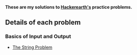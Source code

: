 **These are my solutions to <a href="https://www.hackerearth.com/">Hackerearth's</a> practice problems.**

## Details of each problem
### Basics of Input and Output
* <a href="https://www.hackerearth.com/practice/basic-programming/input-output/basics-of-input-output/practice-problems/algorithm/vowels-love/"> The String Problem</a>
